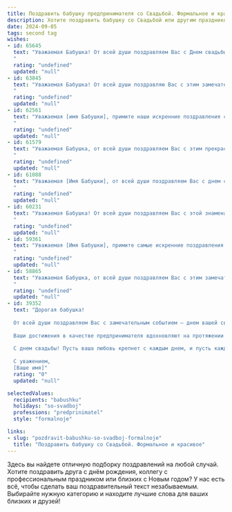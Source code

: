 ```yaml
---
title: Поздравить бабушку предпринимателя со Свадьбой. Формальное и красивое
description: Хотите поздравить бабушку со Свадьбой или другим праздником? Наш ИИ создаст незабываемое поздравление, а вы обязательно выделитесь среди других.  
date: 2024-09-05
tags: second tag
wishes:
- id: 65645
  text: "Уважаемая Бабушка! От всей души поздравляем Вас с Днем свадьбы! Желаем Вам долгих лет совместной жизни, наполненных любовью, счастьем и благополучием. Пусть Ваша предпринимательская деятельность процветает, а Ваш дом всегда будет полон радости и уюта!
  "
  rating: "undefined"
  updated: "null"
- id: 63845
  text: "Уважаемая Бабушка! От всей души поздравляю Вас с этим замечательным событием - Вашей свадьбой! Желаю Вам долгих лет счастливой семейной жизни, наполненной любовью, взаимопониманием и радостью. Пусть Ваша предпринимательская жилка всегда приносит удачу и процветание, а в Вашем доме царит мир и благополучие.
  "
  rating: "undefined"
  updated: "null"
- id: 62561
  text: "Уважаемая [имя Бабушки], примите наши искренние поздравления с этим значимым для Вас днем – днем Вашей свадьбы! Желаем Вам и Вашему супругу долгих лет совместной жизни, наполненных любовью, взаимопониманием и счастьем. Пусть предпринимательский успех Вашего дела всегда будет удачным и приносит Вам радость.
  "
  rating: "undefined"
  updated: "null"
- id: 61579
  text: "Уважаемая Бабушка, от всей души поздравляем Вас с этим прекрасным днем - днем Вашей свадьбы! Желаем Вам крепкой любви, семейного счастья и процветания. Пусть Ваш предпринимательский путь будет успешным, а дом наполнен радостью и любовью!
  "
  rating: "undefined"
  updated: "null"
- id: 61088
  text: "Уважаемая [Имя Бабушки], от всей души поздравляем Вас с днем свадьбы! Желаем Вам крепкой любви, семейного счастья и процветания во всех начинаниях! Пусть Ваш предпринимательский дух всегда приносит удачу и благополучие Вашей семье!
  "
  rating: "undefined"
  updated: "null"
- id: 60231
  text: "Уважаемая Бабушка! От всей души поздравляем Вас с этой знаменательной датой! Желаем Вам крепкого здоровья, радости, любви и процветания! Пусть эта прекрасная свадьба станет ярким и запоминающимся событием в Вашей жизни, как символ Вашего предпринимательского духа и успехов.
  "
  rating: "undefined"
  updated: "null"
- id: 59361
  text: "Уважаемая [Имя Бабушки], примите самые искренние поздравления с этим замечательным днем! Желаем Вам и Вашей семье крепкой любви, процветания и благополучия. Пусть этот день, знаменующий начало Вашей новой жизни в роли предпринимателя, станет ярким стартом для блестящего будущего!
  "
  rating: "undefined"
  updated: "null"
- id: 58865
  text: "Уважаемая Бабушка, от всей души поздравляем Вас с этим замечательным событием - свадьбой! Желаем Вам и Вашему любимому человеку долгих лет счастливой семейной жизни, наполненной любовью, взаимопониманием и радостью. Пусть Ваш предпринимательский успех  расцветает под солнцем семейного счастья!
  "
  rating: "undefined"
  updated: "null"
- id: 39352
  text: "Дорогая бабушка!
  
  От всей души поздравляем Вас с замечательным событием — днем вашей свадьбы! Этот важный шаг, который вы сделали, ознаменует новое восхитительное путешествие, полное любви, счастья и взаимопонимания.
  
  Ваши достижения в качестве предпринимателя вдохновляют на протяжении многих лет, и мы уверены, что в новой жизни вы сможете создать еще более прекрасный и успешный союз. Желаем вам здоровья, семейного благополучия и теплоты в каждом мгновении, которое вы проведете вместе.
  
  С днем свадьбы! Пусть ваша любовь крепнет с каждым днем, и пусть каждый день приносит радость и гармонию в ваш общий дом.
  
  С уважением,
  [Ваше имя]"
  rating: "0"
  updated: "null"

selectedValues:
  recipients: "babushku"
  holidays: "so-svadboj"
  professions: "predprinimatel"
  style: "formalnoje"

links:
- slug: "pozdravit-babushku-so-svadboj-formalnoje"
  title: "Поздравить бабушку со Свадьбой. Формальное и красивое"
---
```


Здесь вы найдете отличную подборку поздравлений на любой случай. 
Хотите поздравить друга с днём рождения, коллегу с профессиональным праздником или близких с Новым годом? У нас есть всё, чтобы сделать ваш поздравительный текст незабываемым. Выбирайте нужную категорию и находите лучшие слова для ваших близких и друзей!
